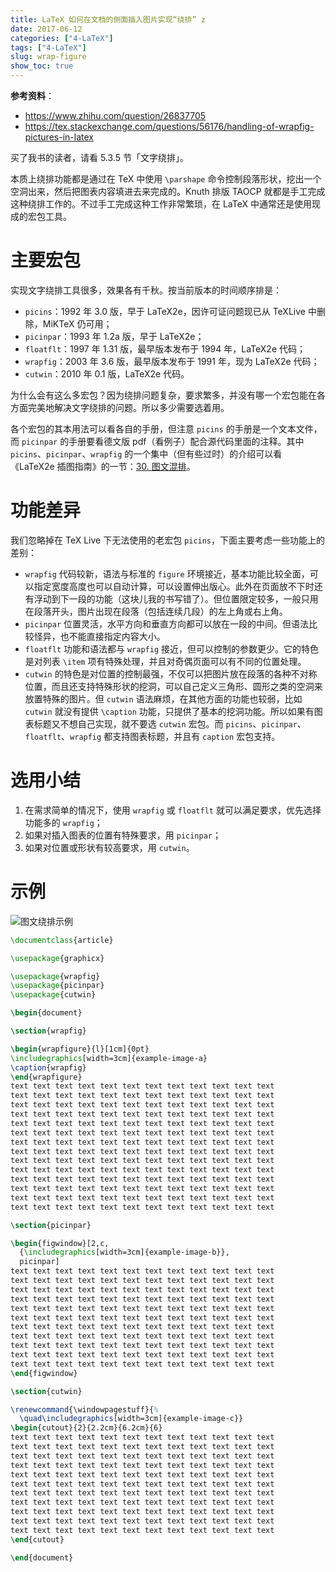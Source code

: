 ```yaml
---
title: LaTeX 如何在文档的侧面插入图片实现“绕排” z
date: 2017-06-12
categories: ["4-LaTeX"]
tags: ["4-LaTeX"]
slug: wrap-figure
show_toc: true
---
```


**参考资料**：

- <https://www.zhihu.com/question/26837705>
- <https://tex.stackexchange.com/questions/56176/handling-of-wrapfig-pictures-in-latex>


买了我书的读者，请看 5.3.5 节「文字绕排」。

本质上绕排功能都是通过在 TeX 中使用 `\parshape` 命令控制段落形状，挖出一个空洞出来，然后把图表内容填进去来完成的。Knuth 排版 TAOCP 就都是手工完成这种绕排工作的。不过手工完成这种工作非常繁琐，在 LaTeX 中通常还是使用现成的宏包工具。

# 主要宏包

实现文字绕排工具很多，效果各有千秋。按当前版本的时间顺序排是：

- `picins`：1992 年 3.0 版，早于 LaTeX2e，因许可证问题现已从 TeXLive 中删除，MiKTeX 仍可用；
- `picinpar`：1993 年 1.2a 版，早于 LaTeX2e；
- `floatflt`：1997 年 1.31 版，最早版本发布于 1994 年，LaTeX2e 代码；
- `wrapfig`：2003 年 3.6 版，最早版本发布于 1991 年，现为 LaTeX2e 代码；
- `cutwin`：2010 年 0.1 版，LaTeX2e 代码。

为什么会有这么多宏包？因为绕排问题复杂，要求繁多，并没有哪一个宏包能在各方面完美地解决文字绕排的问题。所以多少需要选着用。

各个宏包的其本用法可以看各自的手册，但注意 `picins` 的手册是一个文本文件，而 `picinpar` 的手册要看德文版 pdf（看例子）配合源代码里面的注释。其中 `picins`、`picinpar`、`wrapfig` 的一个集中（但有些过时）的介绍可以看《LaTeX2e 插图指南》的一节：[30. 图文混排](http://www.ctex.org/documents/latex/graphics/node114.html)。

# 功能差异

我们忽略掉在 TeX Live 下无法使用的老宏包 `picins`，下面主要考虑一些功能上的差别：

- `wrapfig` 代码较新，语法与标准的 `figure` 环境接近，基本功能比较全面，可以指定宽度高度也可以自动计算，可以设置伸出版心。此外在页面放不下时还有浮动到下一段的功能（这块儿我的书写错了）。但位置限定较多，一般只用在段落开头，图片出现在段落（包括连续几段）的左上角或右上角。
- `picinpar` 位置灵活，水平方向和垂直方向都可以放在一段的中间。但语法比较怪异，也不能直接指定内容大小。
- `floatflt` 功能和语法都与 `wrapfig` 接近，但可以控制的参数更少。它的特色是对列表 `\item` 项有特殊处理，并且对奇偶页面可以有不同的位置处理。
- `cutwin` 的特色是对位置的控制最强，不仅可以把图片放在段落的各种不对称位置，而且还支持特殊形状的挖洞，可以自己定义三角形、圆形之类的空洞来放置特殊的图片。但 `cutwin` 语法麻烦，在其他方面的功能也较弱，比如 `cutwin` 就没有提供 `\caption` 功能，只提供了基本的挖洞功能。所以如果有图表标题又不想自己实现，就不要选 `cutwin` 宏包。而 `picins`、`picinpar`、`floatflt`、`wrapfig` 都支持图表标题，并且有 `caption` 宏包支持。

# 选用小结

1. 在需求简单的情况下，使用 `wrapfig` 或 `floatflt` 就可以满足要求，优先选择功能多的 `wrapfig`；
2. 如果对插入图表的位置有特殊要求，用 `picinpar`；
3. 如果对位置或形状有较高要求，用 `cutwin`。

# 示例

![图文绕排示例](/images/Tech/LaTeX/wrap-figure.jpg)

```tex
\documentclass{article}

\usepackage{graphicx}

\usepackage{wrapfig}
\usepackage{picinpar}
\usepackage{cutwin}

\begin{document}

\section{wrapfig}

\begin{wrapfigure}{l}[1cm]{0pt}
\includegraphics[width=3cm]{example-image-a}
\caption{wrapfig}
\end{wrapfigure}
text text text text text text text text text text text text
text text text text text text text text text text text text
text text text text text text text text text text text text
text text text text text text text text text text text text
text text text text text text text text text text text text
text text text text text text text text text text text text
text text text text text text text text text text text text
text text text text text text text text text text text text
text text text text text text text text text text text text
text text text text text text text text text text text text
text text text text text text text text text text text text
text text text text text text text text text text text text
text text text text text text text text text text text text
text text text text text text text text text text text text

\section{picinpar}

\begin{figwindow}[2,c,
  {\includegraphics[width=3cm]{example-image-b}},
  picinpar]
text text text text text text text text text text text text
text text text text text text text text text text text text
text text text text text text text text text text text text
text text text text text text text text text text text text
text text text text text text text text text text text text
text text text text text text text text text text text text
text text text text text text text text text text text text
text text text text text text text text text text text text
text text text text text text text text text text text text
text text text text text text text text text text text text
text text text text text text text text text text text text
\end{figwindow}

\section{cutwin}

\renewcommand{\windowpagestuff}{%
  \quad\includegraphics[width=3cm]{example-image-c}}
\begin{cutout}{2}{2.2cm}{6.2cm}{6}
text text text text text text text text text text text text
text text text text text text text text text text text text
text text text text text text text text text text text text
text text text text text text text text text text text text
text text text text text text text text text text text text
text text text text text text text text text text text text
text text text text text text text text text text text text
text text text text text text text text text text text text
text text text text text text text text text text text text
text text text text text text text text text text text text
text text text text text text text text text text text text
\end{cutout}

\end{document}
```
